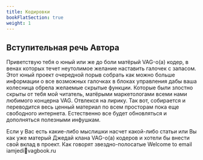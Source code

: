 ```yaml
---
title: Кодировки
bookFlatSection: true
weight: 1
---
```


## Вступительная речь Автора
Приветствую тебя о юный или же до боли матёрый VAG-о(а) кодер, в венах которых течет неутолимое желание наставить галочек с запасом.
Этот юный проект очередной порыв собрать как можно больше информации о все возможных галочках в блоках управления дабы ваша колесница обрела желаемые скрытые функции.
Которые были злостно скрыты от тебя мой читатель, матёрыми маркетологами всеми нами любимого концерна VAG. Отвлекся на лирику.
Так вот, собирается и переводится весь ценный материал по всем просторам пока еще свободного интернета. Естественно все будет обновляться и дополняться полезными инфушкам.
    
Если у Вас есть какие-либо мыслишки насчет какой-либо статьи или Вы как уже матерый Джедай клана VAG-о(а) кодеров и хотели бы внести свой вклад в проект.
Как говорят звездно-полосатые Welcome to email  iamjedi🐶vagbook.ru